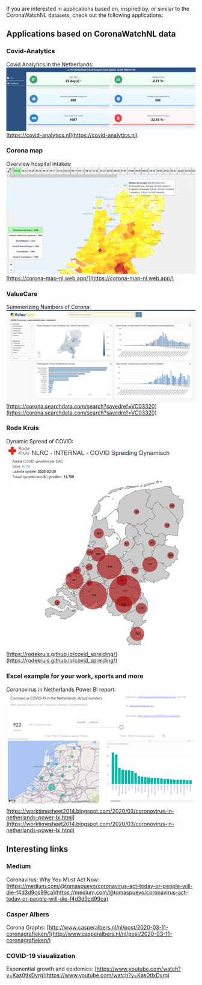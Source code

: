 If you are interested in applications based on, inspired by, or similar to the CoronaWatchNL datasets, check out the following applications:



## Applications based on CoronaWatchNL data

### Covid-Analytics
Covid Analytics in the Netherlands: 
![CovidAnalytics](CovidAnalytics.PNG)
[https://covid-analytics.nl](https://covid-analytics.nl)


### Corona map
Overview hospital intakes: 
![CoronaMap](CoronaMap.png)
[https://corona-map-nl.web.app/](https://corona-map-nl.web.app/)


### ValueCare
Summerizing Numbers of Corona: 
![ValueCare](ValueCare.PNG)
[https://corona.searchdata.com/search?savedref=VC03320](https://corona.searchdata.com/search?savedref=VC03320)


### Rode Kruis
Dynamic Spread of COVID: 
![RodeKruis](RodeKruis.PNG)
[https://rodekruis.github.io/covid_spreiding/](https://rodekruis.github.io/covid_spreiding/)


### Excel example for your work, sports and more
Coronovirus in Netherlands Power BI report: 
![PowerBI](PowerBI.PNG)
[https://worktimesheet2014.blogspot.com/2020/03/coronovirus-in-netherlands-power-bi.html](https://worktimesheet2014.blogspot.com/2020/03/coronovirus-in-netherlands-power-bi.html) 



## Interesting links

### Medium
Coronavirus: Why You Must Act Now: [https://medium.com/@tomaspueyo/coronavirus-act-today-or-people-will-die-f4d3d9cd99ca](https://medium.com/@tomaspueyo/coronavirus-act-today-or-people-will-die-f4d3d9cd99ca)


### Casper Albers
Corona Graphs: [http://www.casperalbers.nl/nl/post/2020-03-11-coronagrafieken/](http://www.casperalbers.nl/nl/post/2020-03-11-coronagrafieken/)


### COVID-19 visualization
Exponential growth and epidemics: [https://www.youtube.com/watch?v=Kas0tIxDvrg](https://www.youtube.com/watch?v=Kas0tIxDvrg)